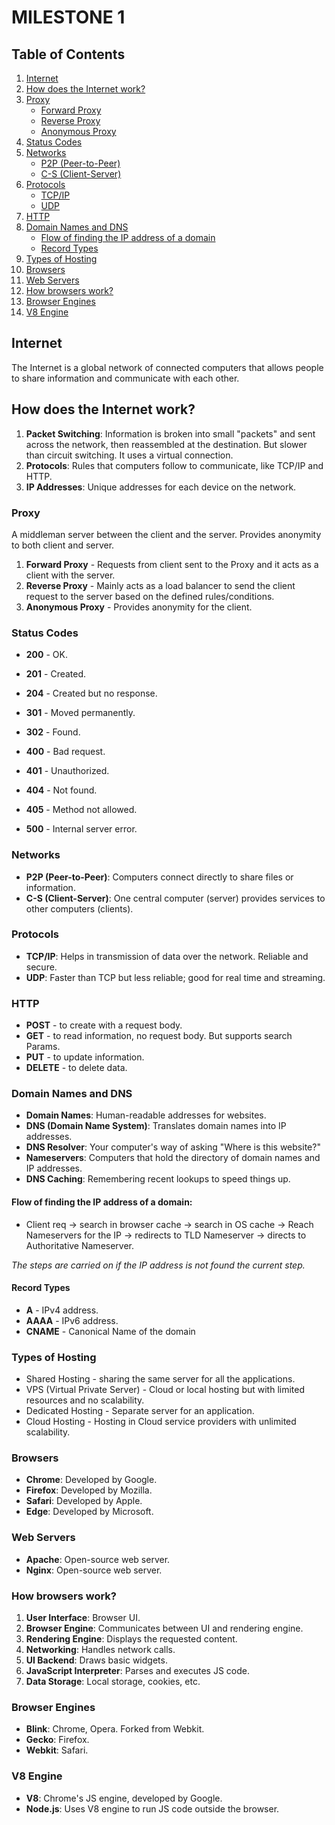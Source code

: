 # MILESTONE 1

## Table of Contents

1. [Internet](#internet)
2. [How does the Internet work?](#how-does-the-internet-work)
3. [Proxy](#proxy)
   - [Forward Proxy](#forward-proxy)
   - [Reverse Proxy](#reverse-proxy)
   - [Anonymous Proxy](#anonymous-proxy)
4. [Status Codes](#status-codes)
5. [Networks](#networks)
   - [P2P (Peer-to-Peer)](#p2p-peer-to-peer)
   - [C-S (Client-Server)](#c-s-client-server)
6. [Protocols](#protocols)
   - [TCP/IP](#tcp/ip)
   - [UDP](#udp)
7. [HTTP](#http)
8. [Domain Names and DNS](#domain-names-and-dns)
   - [Flow of finding the IP address of a domain](#flow-of-finding-the-ip-address-of-a-domain)
   - [Record Types](#record-types)
9. [Types of Hosting](#types-of-hosting)
10. [Browsers](#browsers)
11. [Web Servers](#web-servers)
12. [How browsers work?](#how-browsers-work)
13. [Browser Engines](#browser-engines)
14. [V8 Engine](#v8-engine)

## Internet

The Internet is a global network of connected computers that allows people to share information and communicate with each other.

## How does the Internet work?

1. **Packet Switching**: Information is broken into small "packets" and sent across the network, then reassembled at the destination. But slower than circuit switching. It uses a virtual connection.
2. **Protocols**: Rules that computers follow to communicate, like TCP/IP and HTTP.
3. **IP Addresses**: Unique addresses for each device on the network.

### Proxy

A middleman server between the client and the server. Provides anonymity to both client and server.

1. **Forward Proxy** - Requests from client sent to the Proxy and it acts as a client with the server.
2. **Reverse Proxy** - Mainly acts as a load balancer to send the client request to the server based on the defined rules/conditions.
3. **Anonymous Proxy** - Provides anonymity for the client.

### Status Codes

- **200** - OK.
- **201** - Created.
- **204** - Created but no response.

- **301** - Moved permanently.
- **302** - Found.

- **400** - Bad request.
- **401** - Unauthorized.
- **404** - Not found.
- **405** - Method not allowed.

- **500** - Internal server error.

### Networks

- **P2P (Peer-to-Peer)**: Computers connect directly to share files or information.
- **C-S (Client-Server)**: One central computer (server) provides services to other computers (clients).

### Protocols

- **TCP/IP**: Helps in transmission of data over the network. Reliable and secure.
- **UDP**: Faster than TCP but less reliable; good for real time and streaming.

### HTTP

- **POST** - to create with a request body.
- **GET** - to read information, no request body. But supports search Params.
- **PUT** - to update information.
- **DELETE** - to delete data.

### Domain Names and DNS

- **Domain Names**: Human-readable addresses for websites.
- **DNS (Domain Name System)**: Translates domain names into IP addresses.
- **DNS Resolver**: Your computer's way of asking "Where is this website?"
- **Nameservers**: Computers that hold the directory of domain names and IP addresses.
- **DNS Caching**: Remembering recent lookups to speed things up.

#### Flow of finding the IP address of a domain:

- Client req -> search in browser cache -> search in OS cache -> Reach Nameservers for the IP -> redirects to TLD Nameserver -> directs to Authoritative Nameserver.

_The steps are carried on if the IP address is not found the current step._

#### Record Types

- **A** - IPv4 address.
- **AAAA** - IPv6 address.
- **CNAME** - Canonical Name of the domain

### Types of Hosting

- Shared Hosting - sharing the same server for all the applications.
- VPS (Virtual Private Server) - Cloud or local hosting but with limited resources and no scalability.
- Dedicated Hosting - Separate server for an application.
- Cloud Hosting - Hosting in Cloud service providers with unlimited scalability.

### Browsers

- **Chrome**: Developed by Google.
- **Firefox**: Developed by Mozilla.
- **Safari**: Developed by Apple.
- **Edge**: Developed by Microsoft.

### Web Servers

- **Apache**: Open-source web server.
- **Nginx**: Open-source web server.

### How browsers work?

1. **User Interface**: Browser UI.
2. **Browser Engine**: Communicates between UI and rendering engine.
3. **Rendering Engine**: Displays the requested content.
4. **Networking**: Handles network calls.
5. **UI Backend**: Draws basic widgets.
6. **JavaScript Interpreter**: Parses and executes JS code.
7. **Data Storage**: Local storage, cookies, etc.

### Browser Engines

- **Blink**: Chrome, Opera. Forked from Webkit.
- **Gecko**: Firefox.
- **Webkit**: Safari.

### V8 Engine

- **V8**: Chrome's JS engine, developed by Google.
- **Node.js**: Uses V8 engine to run JS code outside the browser.
